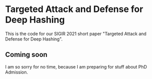 # Targeted Attack and Defense for Deep Hashing
This is the code for our SIGIR 2021 short paper "Targeted Attack and Defense for Deep Hashing".
## Coming soon
I am so sorry for no time, because I am preparing for stuff about PhD Admission.

